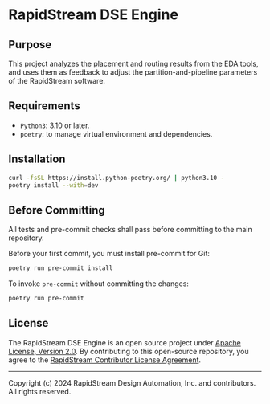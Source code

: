 <!--
Copyright (c) 2024 RapidStream Design Automation, Inc. and contributors.
All rights reserved. The contributor(s) of this file has/have agreed to the
RapidStream Contributor License Agreement.
-->

RapidStream DSE Engine
======================

Purpose
-------

This project analyzes the placement and routing results from the EDA tools, and uses them as feedback to adjust the partition-and-pipeline parameters of the RapidStream software.

Requirements
------------

- `Python3`: 3.10 or later.
- `poetry`: to manage virtual environment and dependencies.

Installation
------------

```bash
curl -fsSL https://install.python-poetry.org/ | python3.10 -
poetry install --with=dev
```

Before Committing
-----------------

All tests and pre-commit checks shall pass before committing to the main repository.

Before your first commit, you must install pre-commit for Git:

```bash
poetry run pre-commit install
```

To invoke `pre-commit` without committing the changes:

```bash
poetry run pre-commit
```

License
-------

The RapidStream DSE Engine is an open source project under [Apache License, Version 2.0](LICENSE). By contributing to this open-source repository, you agree to the [RapidStream Contributor License Agreement](CLA.md).

-----

Copyright (c) 2024 RapidStream Design Automation, Inc. and contributors.  All rights reserved.
